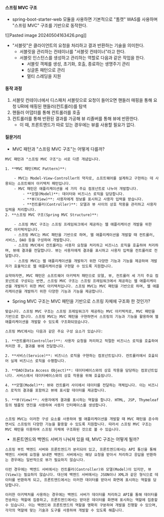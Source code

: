 #### 스프링 MVC 구조
- spring-boot-starter-web 모듈을 사용하면 기본적으로 "톰캣" WAS를 사용하며 "스프링 MVC" 구조를 기반으로 동작한다.


![[Pasted image 20240504163426.png]]

- "서블릿"은 클라이언트의 요청을 처리하고 결과 반환하는 기술을 의미한다.
	- 서블릿을 관리하는 컨테이너를 "서블릿 컨테이너"라고 한다.
	- 서블릿 인스턴스를 생성하고 관리하는 역할로 다음과 같은 작업을 한다.
		- 서블릿 객체를 생성, 초기화, 호출, 종료하는 생명주기 관리
		- 싱글톤 패턴으로 관리
		- 멀티 스레딩을 지원


#### 동작 과정
1. 서블릿 컨테이너에서 디스패처 서블릿으로 요청이 들어오면 핸들러 매핑을 통해 요청 URI에 매핑된 핸들러(컨트롤러)를 탐색
2. 핸들러 어댑터를 통해  컨트롤러를 호출
3. 컨트롤러를 통해 반환된 결과를 가공해 뷰 리졸버를 통해 뷰에 반환한다.
	- 이 때, 프론트엔드가 따로 있는 경우에는 뷰를 사용할 필요가 없다.



#### 질문거리
- MVC 패턴과 "스프링 MVC 구조"는 어떻게 다를까?

```
MVC 패턴과 "스프링 MVC 구조"는 서로 다른 개념입니다.

1. **MVC 패턴(MVC Pattern)**:
    
    - MVC는 Model-View-Controller의 약자로, 소프트웨어를 설계하고 구현하는 데 사용되는 소프트웨어 아키텍처 패턴입니다.
    - MVC 패턴은 애플리케이션을 세 가지 주요 컴포넌트로 나누어 개발합니다.
        - **모델(Model)**: 데이터와 비즈니스 로직을 담당합니다.
        - **뷰(View)**: 사용자에게 정보를 표시하고 사용자 입력을 받습니다.
        - **컨트롤러(Controller)**: 모델과 뷰 사이의 상호 작용을 관리하고 사용자 입력을 처리합니다.
2. **스프링 MVC 구조(Spring MVC Structure)**:
    
    - 스프링 MVC 구조는 스프링 프레임워크에서 제공하는 웹 애플리케이션 개발을 위한 MVC 아키텍처입니다.
    - 스프링 MVC는 MVC 패턴을 기반으로 하며, 웹 애플리케이션을 개발할 때 컨트롤러, 서비스, DAO 등을 구성하여 개발합니다.
    - 스프링 MVC에서 컨트롤러는 사용자 요청을 처리하고 비즈니스 로직을 호출하여 처리하며, 뷰에 결과를 전달합니다. 뷰는 사용자에게 결과를 표시하고 사용자 입력을 컨트롤러로 전달합니다.
    - 스프링 MVC는 웹 애플리케이션을 개발하기 위한 다양한 기능과 기능을 제공하여 개발자가 효율적으로 웹 애플리케이션을 구현할 수 있도록 지원합니다.

요약하자면, MVC 패턴은 소프트웨어 아키텍처 패턴으로 모델, 뷰, 컨트롤러 세 가지 주요 컴포넌트로 구성되는 반면, 스프링 MVC 구조는 스프링 프레임워크에서 제공하는 웹 애플리케이션을 개발하기 위한 MVC 아키텍처입니다. 스프링 MVC는 MVC 패턴을 기반으로 하며, 웹 애플리케이션을 개발하기 위한 다양한 기능과 기능을 제공합니다.
```

- Spring MVC 구조는 MVC 패턴을 기반으로 스프링 자체에 구조화 한 것인가?

```
맞습니다. 스프링 MVC 구조는 스프링 프레임워크가 제공하는 MVC 아키텍처로, MVC 패턴을 기반으로 합니다. 스프링 MVC는 MVC 패턴을 구현하면서 스프링의 기능과 기능을 활용하여 웹 애플리케이션을 개발할 수 있도록 구조화되었습니다.

스프링 MVC에서는 다음과 같은 주요 구성 요소가 있습니다:

1. **컨트롤러(Controller)**: 사용자 요청을 처리하고 적절한 비즈니스 로직을 호출하여 처리한 후, 결과를 뷰에 전달합니다.
    
2. **서비스(Service)**: 비즈니스 로직을 구현하는 컴포넌트입니다. 컨트롤러에서 호출되어 실제 비즈니스 로직을 수행합니다.
    
3. **DAO(Data Access Object)**: 데이터베이스와의 상호 작용을 담당하는 컴포넌트입니다. 서비스에서 데이터베이스와의 상호 작용을 위해 호출됩니다.
    
4. **모델(Model)**: 뷰와 컨트롤러 사이에서 데이터를 전달하는 객체입니다. 이는 비즈니스 로직의 결과를 포함하고 뷰에 표시할 데이터를 제공합니다.
    
5. **뷰(View)**: 사용자에게 결과를 표시하는 역할을 합니다. HTML, JSP, Thymeleaf 등의 템플릿 엔진을 사용하여 사용자 인터페이스를 생성합니다.
    

스프링 MVC는 이러한 구성 요소를 사용하여 웹 애플리케이션을 개발할 때 MVC 패턴을 준수하면서도 스프링의 다양한 기능을 활용할 수 있도록 지원합니다. 따라서 스프링 MVC 구조는 MVC 패턴을 이용하여 스프링 자체에 구조화된 것으로 볼 수 있습니다.
```

- 프론트엔드와 백엔드 서버가 나눠져 있을 때, MVC 구조는 어떻게 될까?

```
스프링 부트 백엔드 서버와 프론트엔드가 분리되어 있고, 프론트엔드에서는 API 통신을 통해 백엔드 서버에 요청을 보내면 백엔드 서버에서는 해당 요청을 받아서 처리하고 응답을 반환하는 경우에는 일반적으로 뷰가 필요하지 않습니다.

이런 경우에는 백엔드 서버에서는 컨트롤러(Controller)와 모델(Model)이 있지만, 뷰(View)는 필요하지 않습니다. 대신에 백엔드 서버에서는 JSON이나 XML과 같은 형식으로 데이터를 반환하게 되고, 프론트엔드에서는 이러한 데이터를 받아서 화면에 표시하는 역할을 담당합니다.

이러한 아키텍처를 사용하는 경우에는 백엔드 서버가 데이터를 처리하고 API를 통해 데이터를 전송하는 역할에 집중하고, 프론트엔드에서는 받아온 데이터를 화면에 표시하는 역할에 집중할 수 있습니다. 이는 백엔드와 프론트엔드의 역할을 명확히 구분하여 개발을 진행할 수 있으며, 각각의 역할에 맞는 기술과 도구를 사용하여 개발할 수 있도록 해줍니다.
```